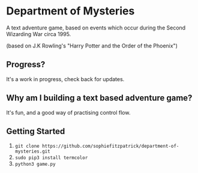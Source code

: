 # Department of Mysteries

A text adventure game, based on events which occur during the Second Wizarding War circa 1995.

(based on J.K Rowling's "Harry Potter and the Order of the Phoenix")

## Progress?

It's a work in progress, check back for updates.

## Why am I building a text based adventure game?

It's fun, and a good way of practising control flow.

## Getting Started

1. `git clone https://github.com/sophiefitzpatrick/department-of-mysteries.git`
2. `sudo pip3 install termcolor`
3. `python3 game.py`